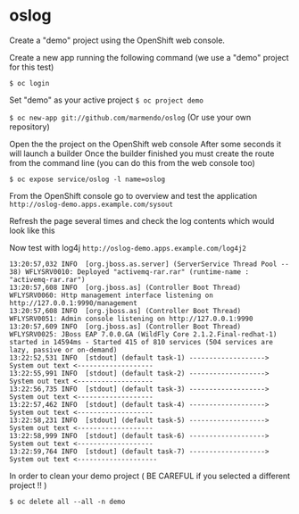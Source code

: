 # oslog

Create a "demo" project using the OpenShift web console.

Create a new app running the following command (we use a "demo" project for this test)

`$ oc login`

Set "demo" as your active project
`$ oc project demo`

`$ oc new-app git://github.com/marmendo/oslog`
(Or use your own repository)

Open the the project on the OpenShift web console After some seconds it will launch a builder Once the builder finished you must create the route from the command line (you can do this from the web console too)

`$ oc expose service/oslog -l name=oslog`

From the OpenShift console go to overview and test the application
`http://oslog-demo.apps.example.com/sysout`

Refresh the page several times and check the log contents which would look like this

Now test with log4j
`http://oslog-demo.apps.example.com/log4j2`

```
13:20:57,032 INFO  [org.jboss.as.server] (ServerService Thread Pool -- 38) WFLYSRV0010: Deployed "activemq-rar.rar" (runtime-name : "activemq-rar.rar")
13:20:57,608 INFO  [org.jboss.as] (Controller Boot Thread) WFLYSRV0060: Http management interface listening on http://127.0.0.1:9990/management
13:20:57,608 INFO  [org.jboss.as] (Controller Boot Thread) WFLYSRV0051: Admin console listening on http://127.0.0.1:9990
13:20:57,609 INFO  [org.jboss.as] (Controller Boot Thread) WFLYSRV0025: JBoss EAP 7.0.0.GA (WildFly Core 2.1.2.Final-redhat-1) started in 14594ms - Started 415 of 810 services (504 services are lazy, passive or on-demand)
13:22:52,531 INFO  [stdout] (default task-1) -------------------> System out text <-------------------
13:22:55,991 INFO  [stdout] (default task-2) -------------------> System out text <-------------------
13:22:56,735 INFO  [stdout] (default task-3) -------------------> System out text <-------------------
13:22:57,462 INFO  [stdout] (default task-4) -------------------> System out text <-------------------
13:22:58,231 INFO  [stdout] (default task-5) -------------------> System out text <-------------------
13:22:58,999 INFO  [stdout] (default task-6) -------------------> System out text <-------------------
13:22:59,764 INFO  [stdout] (default task-7) -------------------> System out text <--------------------
```

In order to clean your demo project  ( BE CAREFUL if you selected a different project !! )

`$ oc delete all --all -n demo`
